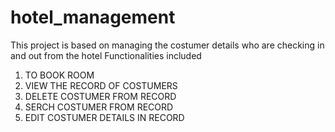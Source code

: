 # hotel_management
This project is based on managing the costumer details who are checking in and out from the hotel
Functionalities included
1. TO BOOK ROOM
2. VIEW THE RECORD OF COSTUMERS
3. DELETE COSTUMER FROM RECORD
4. SERCH COSTUMER FROM RECORD
5. EDIT COSTUMER DETAILS IN RECORD

